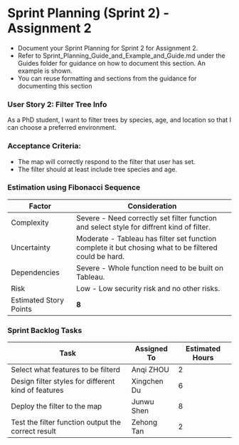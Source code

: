 # Sprint Planning (Sprint 2) - Assignment 2

- Document your Sprint Planning for Sprint 2 for Assignment 2.
- Refer to Sprint_Planning_Guide_and_Example_and_Guide.md under the Guides folder for guidance on how to document this section. An example is shown.
- You can reuse formatting and sections from the guidance for documenting this section

### User Story 2: Filter Tree Info

As a PhD student, I want to filter trees by species, age, and location so that I can choose a preferred environment.

### Acceptance Criteria:
- The map will correctly respond to the filter that user has set.
- The filter should at least include tree species and age.

### Estimation using Fibonacci Sequence
| Factor              | Consideration |
|---------------------|--------------|
| Complexity         | Severe - Need correctly set filter function and select style for diffrent kind of filter. |
| Uncertainty        | Moderate - Tableau has filter set function complete it but chosing what to be filtered could be hard. |
| Dependencies      | Severe - Whole function need to be built on Tableau. |
| Risk              | Low - Low security risk and no other risks. |
| Estimated Story Points | **8** |

### Sprint Backlog Tasks
| Task | Assigned To | Estimated Hours |
|------|------------|----------------|
| Select what features to be filterd | Anqi ZHOU | 2 |
| Design filter styles for different kind of features | Xingchen Du | 6 |
| Deploy the filter to the map | Junwu Shen | 8 |
| Test the filter function output the correct result | Zehong Tan | 2 |

